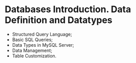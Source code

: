 # Databases Introduction. Data Definition and Datatypes

- Structured Query Language;
- Basic SQL Queries;
- Data Types in MySQL Server;
- Data Management;
- Table Customization.
